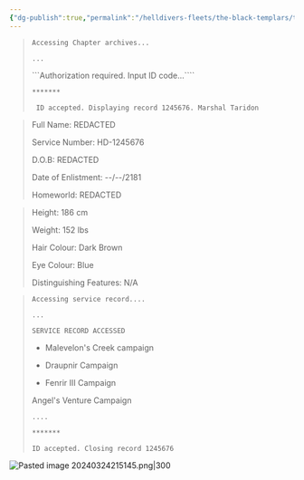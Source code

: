 ```yaml
---
{"dg-publish":true,"permalink":"/helldivers-fleets/the-black-templars/templars-operator-files/taridon/","noteIcon":"","created":"2024-03-24T21:46:48.092+01:00","updated":"2024-03-25T21:25:11.399+01:00"}
---
```


> ```Accessing Chapter archives...```
> 
> ```...```
> 
> ```Authorization required. Input ID code...````
> 
> ```*******```
> 
> ``` ID accepted. Displaying record 1245676. Marshal Taridon```


> Full Name: REDACTED
> 
> Service Number: HD-1245676
> 
> D.O.B: REDACTED
> 
> Date of Enlistment: --/--/2181
> 
> Homeworld: REDACTED


> Height: 186 cm
> 
> Weight: 152 lbs
> 
> Hair Colour: Dark Brown
> 
> Eye Colour: Blue
> 
> Distinguishing Features: N/A

> ```Accessing service record....```
> 
> ```...```
> 
> ```SERVICE RECORD ACCESSED```
> 
> - Malevelon's Creek campaign
> 
> - Draupnir Campaign
> 
> - Fenrir III Campaign
> 
> Angel's Venture Campaign
> 
> ```....```
> 
> ```*******```
> 
> ```ID accepted. Closing record 1245676```

![Pasted image 20240324215145.png|300](/img/user/Images/Pasted%20image%2020240324215145.png)
